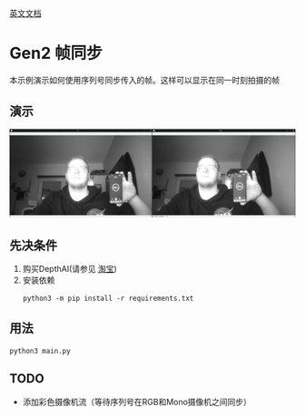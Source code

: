 [英文文档](README.md)

# Gen2 帧同步

本示例演示如何使用序列号同步传入的帧。这样可以显示在同一时刻拍摄的帧

## 演示

![demo](./demo.png)

## 先决条件

1. 购买DepthAI(请参见 [淘宝](https://item.taobao.com/item.htm?id=626257175462))
2. 安装依赖
   ```
   python3 -m pip install -r requirements.txt
   ```

## 用法

```
python3 main.py
```

## TODO

- 添加彩色摄像机流（等待序列号在RGB和Mono摄像机之间同步）